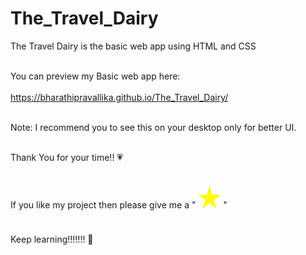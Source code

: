 # The_Travel_Dairy
The Travel Dairy is the basic web app using HTML and CSS<br><br>

You can preview my Basic web app here:<br><br>
https://bharathipravallika.github.io/The_Travel_Dairy/  <br><br>

Note: I recommend you to see this on your desktop only for better UI. <br><br>

Thank You for your time!! &#128151; <br><br>

If you like my project then please give me a 
"<span style="font-size:300%;color:yellow;">&starf;</span>" <br> <br>

Keep learning!!!!!!! &#128640;
